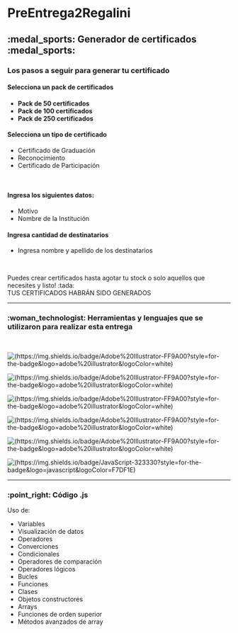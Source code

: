 # PreEntrega2Regalini

<h2> :medal_sports: Generador de certificados :medal_sports:</h2>

<h3>Los pasos a seguir para generar tu certificado</h3>

<h4>Selecciona un pack de certificados<h4>  
  <ul>
  <li>Pack de 50 certificados</li>
  <li>Pack de 100 certificados</li>
  <li>Pack de 250 certificados</li>
</ul>



  <h4>Selecciona un tipo de certificado</h4>
 <ul>
    <li>Certificado de Graduación</li>
    <li>Reconocimiento</li>
    <li>Certificado de Participación</li>
 </ul>
  <br>
  <h4>Ingresa los siguientes datos:</h4>
  <ul>
    <li>Motivo</li>
    <li>Nombre de la Institución</li>
  </ul>
<h4>Ingresa cantidad de destinatarios</h4>
 <ul>
    <li>Ingresa nombre y apellido de los destinatarios</li>
 </ul>
  <br>
  
  <p>Puedes crear certificados hasta agotar tu stock o solo aquellos que necesites y listo! :tada: <br> TUS CERTIFICADOS HABRÁN SIDO GENERADOS </p>

---------

<h3> :woman_technologist: Herramientas y lenguajes que se utilizaron para realizar esta entrega</h3><br>

![(https://img.shields.io/badge/Adobe%20Illustrator-FF9A00?style=for-the-badge&logo=adobe%20illustrator&logoColor=white)](https://img.shields.io/badge/HTML5-E34F26?style=for-the-badge&logo=html5&logoColor=white)

![(https://img.shields.io/badge/Adobe%20Illustrator-FF9A00?style=for-the-badge&logo=adobe%20illustrator&logoColor=white)](https://img.shields.io/badge/GIT-E44C30?style=for-the-badge&logo=git&logoColor=white)

![(https://img.shields.io/badge/Adobe%20Illustrator-FF9A00?style=for-the-badge&logo=adobe%20illustrator&logoColor=white)](https://img.shields.io/badge/GitHub-100000?style=for-the-badge&logo=github&logoColor=white)

![(https://img.shields.io/badge/Adobe%20Illustrator-FF9A00?style=for-the-badge&logo=adobe%20illustrator&logoColor=white)](https://img.shields.io/badge/Visual_Studio_Code-0078D4?style=for-the-badge&logo=visual%20studio%20code&logoColor=white)

![(https://img.shields.io/badge/Adobe%20Illustrator-FF9A00?style=for-the-badge&logo=adobe%20illustrator&logoColor=white)](https://img.shields.io/badge/Node.js-339933?style=for-the-badge&logo=nodedotjs&logoColor=white)

![(https://img.shields.io/badge/JavaScript-323330?style=for-the-badge&logo=javascript&logoColor=F7DF1E)](https://img.shields.io/badge/JavaScript-323330?style=for-the-badge&logo=javascript&logoColor=F7DF1E)

------------
  
 <h3> :point_right: Código .js</h3> 
 <p>Uso de: </p>
 <ul>
   <li>Variables</li>
   <li>Visualización de datos</li>
   <li>Operadores</li>
   <li>Converciones</li>
   <li>Condicionales</li>
   <li>Operadores de comparación</li>
   <li>Operadores lógicos</li>
   <li>Bucles</li>
   <li>Funciones</li>
   <li>Clases</li>
   <li>Objetos constructores</li>
   <li>Arrays</li>
   <li>Funciones de orden superior</li>
   <li>Métodos avanzados de array</li>
</ul>
